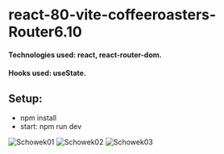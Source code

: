# react-80-vite-coffeeroasters-Router6.10

#### Technologies used: react, react-router-dom.
#### Hooks used: useState.
## Setup:
* npm install
* start: npm run dev

![Schowek01](https://user-images.githubusercontent.com/61388692/235378662-e0339188-1b28-4762-bb42-4ab3ff85a790.png)
![Schowek02](https://user-images.githubusercontent.com/61388692/235378665-c4edc4b3-03f7-4fa1-aaa1-f53f017ae653.png)
![Schowek03](https://user-images.githubusercontent.com/61388692/235378668-2b5badc4-5f46-4eeb-bca9-e241dd972fc8.png)
